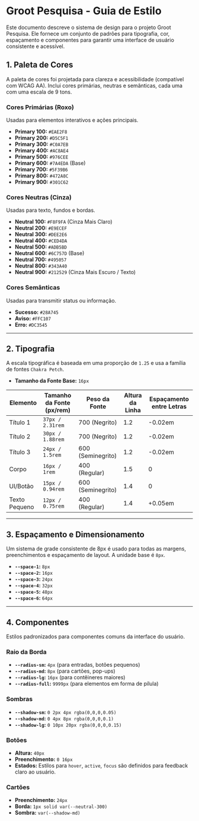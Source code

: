 
# Groot Pesquisa - Guia de Estilo

Este documento descreve o sistema de design para o projeto Groot Pesquisa. Ele fornece um conjunto de padrões para tipografia, cor, espaçamento e componentes para garantir uma interface de usuário consistente e acessível.

## 1. Paleta de Cores

A paleta de cores foi projetada para clareza e acessibilidade (compatível com WCAG AA). Inclui cores primárias, neutras e semânticas, cada uma com uma escala de 9 tons.

### Cores Primárias (Roxo)

Usadas para elementos interativos e ações principais.

- **Primary 100:** `#EAE2F8`
- **Primary 200:** `#D5C5F1`
- **Primary 300:** `#C0A7EB`
- **Primary 400:** `#AC8AE4`
- **Primary 500:** `#976CEE`
- **Primary 600:** `#7A4EDA` (Base)
- **Primary 700:** `#5F39B6`
- **Primary 800:** `#472A8C`
- **Primary 900:** `#301C62`

### Cores Neutras (Cinza)

Usadas para texto, fundos e bordas.

- **Neutral 100:** `#F8F9FA` (Cinza Mais Claro)
- **Neutral 200:** `#E9ECEF`
- **Neutral 300:** `#DEE2E6`
- **Neutral 400:** `#CED4DA`
- **Neutral 500:** `#ADB5BD`
- **Neutral 600:** `#6C757D` (Base)
- **Neutral 700:** `#495057`
- **Neutral 800:** `#343A40`
- **Neutral 900:** `#212529` (Cinza Mais Escuro / Texto)

### Cores Semânticas

Usadas para transmitir status ou informação.

- **Sucesso:** `#28A745`
- **Aviso:** `#FFC107`
- **Erro:** `#DC3545`

---

## 2. Tipografia

A escala tipográfica é baseada em uma proporção de `1.25` e usa a família de fontes `Chakra Petch`.

- **Tamanho da Fonte Base:** `16px`

| Elemento | Tamanho da Fonte (px/rem) | Peso da Fonte | Altura da Linha | Espaçamento entre Letras |
|---|---|---|---|---|
| Título 1 | `37px / 2.31rem` | 700 (Negrito) | 1.2 | -0.02em |
| Título 2 | `30px / 1.88rem` | 700 (Negrito) | 1.2 | -0.02em |
| Título 3 | `24px / 1.5rem` | 600 (Seminegrito) | 1.2 | -0.02em |
| Corpo | `16px / 1rem` | 400 (Regular) | 1.5 | 0 |
| UI/Botão | `15px / 0.94rem` | 600 (Seminegrito) | 1.4 | 0 |
| Texto Pequeno | `12px / 0.75rem` | 400 (Regular) | 1.4 | +0.05em |

---

## 3. Espaçamento e Dimensionamento

Um sistema de grade consistente de 8px é usado para todas as margens, preenchimentos e espaçamento de layout. A unidade base é `8px`.

- **`--space-1`:** `8px`
- **`--space-2`:** `16px`
- **`--space-3`:** `24px`
- **`--space-4`:** `32px`
- **`--space-5`:** `48px`
- **`--space-6`:** `64px`

---

## 4. Componentes

Estilos padronizados para componentes comuns da interface do usuário.

### Raio da Borda

- **`--radius-sm`:** `4px` (para entradas, botões pequenos)
- **`--radius-md`:** `8px` (para cartões, pop-ups)
- **`--radius-lg`:** `16px` (para contêineres maiores)
- **`--radius-full`:** `9999px` (para elementos em forma de pílula)

### Sombras

- **`--shadow-sm`:** `0 2px 4px rgba(0,0,0,0.05)`
- **`--shadow-md`:** `0 4px 8px rgba(0,0,0,0.1)`
- **`--shadow-lg`:** `0 10px 20px rgba(0,0,0,0.15)`

### Botões

- **Altura:** `40px`
- **Preenchimento:** `0 16px`
- **Estados:** Estilos para `hover`, `active`, `focus` são definidos para feedback claro ao usuário.

### Cartões

- **Preenchimento:** `24px`
- **Borda:** `1px solid var(--neutral-300)`
- **Sombra:** `var(--shadow-md)`
